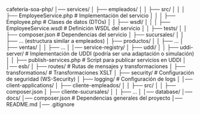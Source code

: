 cafeteria-soa-php/
│── services/
│   ├── empleados/
│   │   ├── src/
│   │   │   ├── EmployeeService.php             # Implementación del servicio
│   │   │   ├── Employee.php                    # Clases de datos (DTOs)
│   │   ├── wsdl/
│   │   │   ├── EmployeeService.wsdl            # Definición WSDL del servicio
│   │   ├── tests/
│   │   ├── composer.json                       # Dependencias del servicio
│   ├── sucursales/
│   │   ├── ... (estructura similar a empleados)
│   ├── productos/
│   │   ├── ...
│   ├── ventas/
│   │   ├── ...
│
│── service-registry/
│   ├── uddi/
│   │   ├── uddi-server/                        # Implementación de UDDI (podría ser una adaptación o simulación)
│   │   ├── publish-services.php                # Script para publicar servicios en UDDI
│
│── esb/
│   ├── routes/                                 # Rutas de mensajes y transformaciones
│   ├── transformations/                        # Transformaciones XSLT
│   ├── security/                               # Configuración de seguridad (WS-Security)
│   ├── logging/                                # Configuración de logs
│
│── client-applications/
│   ├── cliente-empleados/
│   │   ├── src/
│   │   ├── composer.json
│   ├── cliente-sucursales/
│   │   ├── ...
│
│── database/
│── docs/
│── composer.json                       # Dependencias generales del proyecto
│── README.md
│── .gitignore
